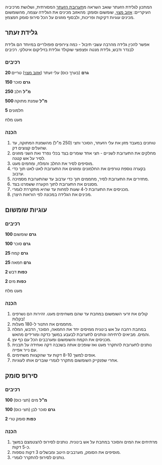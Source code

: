 המתכון לגלידת הזעתר שואב השראה מ[תערובת הזעתר](zaatar-mix) המסורתית, ושלושת מרכיביה העיקריים: [אזוב מצוי](/herb/zaatar), שומשום וסומק: מהאזוב מכינים את הגלידה עצמה, מהשומשום מכינים עוגיות דקיקות ופריכות, ולבסוף מוזגים על הכל סירופ סומק חמצמץ.

## **גלידת זעתר**

אפשר להכין גלידה מהרבה עשבי תיבול - כמה צירופים פופולריים במיוחד הם גלידת לבנדר ודבש, גלידת מנטה ופצפוצי שוקולד וגלידת בזיליקום איטלקי. רכיבים

### רכיבים

**20 גרם** (בערך כוס) עלי זעתר ([אזוב מצוי](/herb/zaatar)) טריים

**150 גרם** סוכר

**250 מ"ל** חלב

**500 מ"ל** שמנת מתוקה

**5** חלמונים

מעט מלח



### הכנה

1. טוחנים במעבד מזון את עלי הזעתר, הסוכר וחצי (250 מ"ל) מהשמנת המתוקה, עד שהעלים קצוצים דק.
2. מחלקים את התערובת לשניים - חצי אחד שומרים בצד בכלי נפרד ואת השני מוזגים לסיר על אש קטנה.
3. מוסיפים לסיר את החלב והמלח, ומחמים מעט.
4. בקערה נוספת טורפים את החלמונים ומוזגים את התערובת לאט לאט תוך כדי ערבוב.
5. מחזירים את התערובת לסיר, מחממים תוך כדי ערבוב עד שהתערובת מסמיכה.
6. מסננים את התערובת לתוך הקערה ששמרנו בצד.
7. מכניסים את התערובת ל-4 שעות לפחות עד שהיא מתקררת לגמרי.
8. מכינים את הגלידה במכונה לפי הוראות היצרן.



## עוגיות שומשום

### רכיבים

**100 גרם** שומשום

**100 גרם** סוכר

**25 גרם** קמח

**25 גרם** חמאה

**2 כפות** דבש

**2 כפות** מים

מעט מלח



### הכנה

1. קולים את זרעי השומשום במחבת עד שהם משחימים מעט. זהירות הם נשרפים בקלות!
2. מחממים את התנור ל-180 מעלות.
3. במחבת רחבה על אש בינונית ממיסים יחד את החמאה, הסוכר, הדבש, המלח והמים. מביאים לרתיחה ונותנים לתערובת לבעבע במשך כדקה ומורידים מהאש.
4. מכניסים את הקמח והשומשום ומערבבים הכל עם כף עץ.
5. נותנים לתערובת להתקרר מעט ואז שופכים אותה בשכבה דקה ואחידה על תבנית עם נייר אפייה.
6. אופים למשך 8-10 דקות עד שהקצוות משחימים.
7. אחרי שפנקייק השומשום מתקרר לגמרי שוברים אותו לעוגיות.



## סירופ סומק

### רכיבים

**100 מ"ל** מים (חצי כוס)

**100 גרם** סוכר לבן (חצי כוס)

**2 כפות** סומק טרי



### הכנה

1. מרתיחים את המים והסוכר במחבת על אש בינונית. נותנים לסירופ להצטמצם במשך כ-5 דקות.
2. מוסיפים את הסומק, מערבבים היטב ומבשלים 3 דקות נוספות.
3. נותנים לסירופ להתקרר לגמרי.